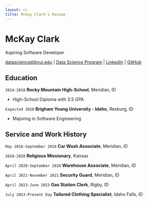 ```yaml
---
layout: cv
title: McKay Clark's Resume
---
```

# McKay Clark
Aspiring Software Developer

<div id="webaddress">
<a href="datascience@byui.edu">datascience@byui.edu</a>
| <a href="https://byuidatascience.github.io/development.html">Data Science Program</a>
| <a href="https://www.linkedin.com/groups/13537407/">LinkedIn</a>
| <a href="https://github.com/byuids-resumes">GitHub</a>
</div>


## Education

`2014-2018`
__Rocky Mountain High-School__, Meridian, ID

- High-School Diploma with 3.5 GPA

`Expected 2028`
__Brigham Young University - Idaho__, Rexburg, ID

- Majoring in Software Engineering


## Service and Work History

`May 2018-September 2018`
__Car Wash Associate__, Meridian, ID

`2018-2020`
__Religious Missionary__, Kansas

`April 2020-September 2020`
__Warehouse Associate__, Meridian, ID

`April 2021-November 2021`
__Security Guard__, Meridian, ID

`April 2023-June 2023`
__Gas Station Clerk__, Rigby, ID

`July 2023-Present Day`
__Tailored Clothing Specialist__, Idaho Falls, ID


<!-- ### Footer

Last updated: January 2024 -->


